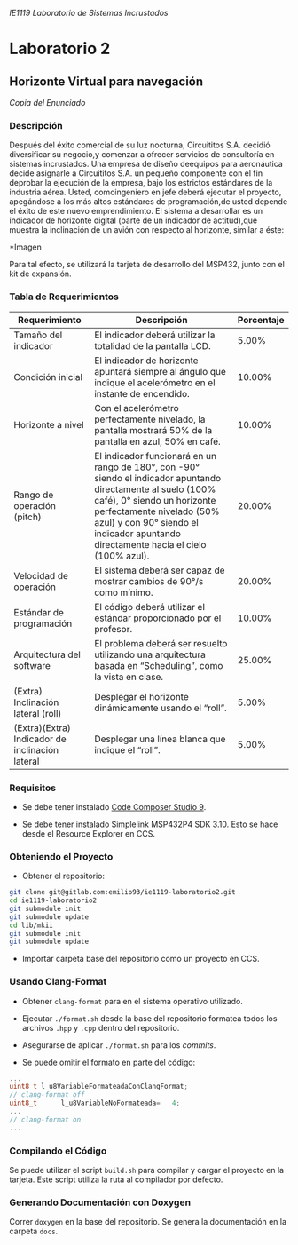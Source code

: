 _IE1119 Laboratorio de Sistemas Incrustados_

# Laboratorio 2
## Horizonte Virtual para navegación

_Copia del Enunciado_
### Descripción

Después del éxito comercial de su luz nocturna, Circuititos S.A. decidió diversificar su negocio,y comenzar a ofrecer servicios de consultoría en sistemas incrustados. Una empresa de diseño deequipos para aeronáutica decide asignarle a Circuititos S.A. un pequeño componente con el fin deprobar la ejecución de la empresa, bajo los estrictos estándares de la industria aérea. Usted, comoingeniero en jefe deberá ejecutar el proyecto, apegándose a los más altos estándares de programación,de usted depende el éxito de este nuevo emprendimiento. El sistema a desarrollar es un indicador de horizonte digital (parte de un indicador de actitud),que muestra la inclinación de un avión con respecto al horizonte, similar a éste:

*Imagen

Para tal efecto, se utilizará la tarjeta de desarrollo del MSP432, junto con el kit de expansión.

### Tabla de Requerimientos

| Requerimiento | Descripción | Porcentaje |
| ------------- | ----------- | ---------- |
| Tamaño del indicador | El indicador deberá utilizar la totalidad de la pantalla LCD. | 5.00% |
| Condición inicial | El indicador de horizonte apuntará siempre al ángulo que indique el acelerómetro en el instante de encendido. | 10.00% |
| Horizonte a nivel | Con el acelerómetro perfectamente nivelado, la pantalla mostrará 50% de la pantalla en azul, 50% en café. | 10.00% |
| Rango de operación (pitch) | El indicador funcionará en un rango de 180°, con -90° siendo el indicador apuntando directamente al suelo (100% café), 0° siendo un horizonte perfectamente nivelado (50% azul) y con 90° siendo el indicador apuntando directamente hacia el cielo (100% azul). | 20.00% |
| Velocidad de operación | El sistema deberá ser capaz de mostrar cambios de 90°/s como mínimo. |20.00% |
| Estándar de programación | El código deberá utilizar el estándar proporcionado por el profesor. | 10.00% |
| Arquitectura del software | El problema deberá ser resuelto utilizando una arquitectura basada en “Scheduling”, como la vista en clase. | 25.00% |
| (Extra) Inclinación lateral (roll) | Desplegar el horizonte dinámicamente usando el “roll”. | 5.00% |
| (Extra)(Extra) Indicador de inclinación lateral | Desplegar una línea blanca que indique el “roll”. | 5.00% |

### Requisitos

 - Se debe tener instalado [Code Composer Studio 9](http://processors.wiki.ti.com/index.php/Download_CCS).

 - Se debe tener instalado Simplelink MSP432P4 SDK 3.10. Esto se hace desde el Resource Explorer en CCS.

### Obteniendo el Proyecto

 - Obtener el repositorio:
  ```bash
  git clone git@gitlab.com:emilio93/ie1119-laboratorio2.git
  cd ie1119-laboratorio2
  git submodule init
  git submodule update
  cd lib/mkii
  git submodule init
  git submodule update
  ```

 - Importar carpeta base del repositorio como un proyecto en CCS.

### Usando Clang-Format

 - Obtener `clang-format` para en el sistema operativo utilizado.

 - Ejecutar `./format.sh` desde la base del repositorio formatea todos los archivos `.hpp` y `.cpp` dentro del repositorio.

 - Asegurarse de aplicar `./format.sh` para los _commits_.

 - Se puede omitir el formato en parte del código:
  ```cpp
  ...
  uint8_t l_u8VariableFormateadaConClangFormat;
  // clang-format off
  uint8_t      l_u8VariableNoFormateada=   4;
  ...
  // clang-format on
  ...
  ```

### Compilando el Código

Se puede utilizar el script `build.sh` para compilar y cargar el proyecto en la tarjeta. Este script utiliza la ruta al compilador por defecto.

### Generando Documentación con Doxygen

Correr `doxygen` en la base del repositorio. Se genera la documentación en la carpeta `docs`.
